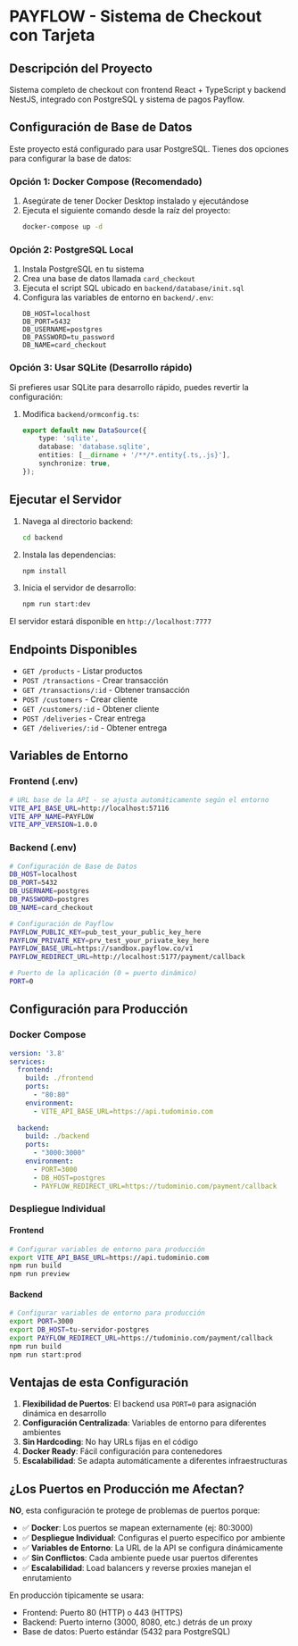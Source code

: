 # PAYFLOW - Sistema de Checkout con Tarjeta

## Descripción del Proyecto

Sistema completo de checkout con frontend React + TypeScript y backend NestJS, integrado con PostgreSQL y sistema de pagos Payflow.

## Configuración de Base de Datos

Este proyecto está configurado para usar PostgreSQL. Tienes dos opciones para configurar la base de datos:

### Opción 1: Docker Compose (Recomendado)

1. Asegúrate de tener Docker Desktop instalado y ejecutándose
2. Ejecuta el siguiente comando desde la raíz del proyecto:
   ```bash
   docker-compose up -d
   ```

### Opción 2: PostgreSQL Local

1. Instala PostgreSQL en tu sistema
2. Crea una base de datos llamada `card_checkout`
3. Ejecuta el script SQL ubicado en `backend/database/init.sql`
4. Configura las variables de entorno en `backend/.env`:
   ```
   DB_HOST=localhost
   DB_PORT=5432
   DB_USERNAME=postgres
   DB_PASSWORD=tu_password
   DB_NAME=card_checkout
   ```

### Opción 3: Usar SQLite (Desarrollo rápido)

Si prefieres usar SQLite para desarrollo rápido, puedes revertir la configuración:

1. Modifica `backend/ormconfig.ts`:
   ```typescript
   export default new DataSource({
       type: 'sqlite',
       database: 'database.sqlite',
       entities: [__dirname + '/**/*.entity{.ts,.js}'],
       synchronize: true,
   });
   ```

## Ejecutar el Servidor

1. Navega al directorio backend:
   ```bash
   cd backend
   ```

2. Instala las dependencias:
   ```bash
   npm install
   ```

3. Inicia el servidor de desarrollo:
   ```bash
   npm run start:dev
   ```

El servidor estará disponible en `http://localhost:7777`

## Endpoints Disponibles

- `GET /products` - Listar productos
- `POST /transactions` - Crear transacción
- `GET /transactions/:id` - Obtener transacción
- `POST /customers` - Crear cliente
- `GET /customers/:id` - Obtener cliente
- `POST /deliveries` - Crear entrega
- `GET /deliveries/:id` - Obtener entrega

## Variables de Entorno

### Frontend (.env)
```bash
# URL base de la API - se ajusta automáticamente según el entorno
VITE_API_BASE_URL=http://localhost:57116
VITE_APP_NAME=PAYFLOW
VITE_APP_VERSION=1.0.0
```

### Backend (.env)
```bash
# Configuración de Base de Datos
DB_HOST=localhost
DB_PORT=5432
DB_USERNAME=postgres
DB_PASSWORD=postgres
DB_NAME=card_checkout

# Configuración de Payflow
PAYFLOW_PUBLIC_KEY=pub_test_your_public_key_here
PAYFLOW_PRIVATE_KEY=prv_test_your_private_key_here
PAYFLOW_BASE_URL=https://sandbox.payflow.co/v1
PAYFLOW_REDIRECT_URL=http://localhost:5177/payment/callback

# Puerto de la aplicación (0 = puerto dinámico)
PORT=0
```

## Configuración para Producción

### Docker Compose
```yaml
version: '3.8'
services:
  frontend:
    build: ./frontend
    ports:
      - "80:80"
    environment:
      - VITE_API_BASE_URL=https://api.tudominio.com
      
  backend:
    build: ./backend
    ports:
      - "3000:3000"
    environment:
      - PORT=3000
      - DB_HOST=postgres
      - PAYFLOW_REDIRECT_URL=https://tudominio.com/payment/callback
```

### Despliegue Individual

#### Frontend
```bash
# Configurar variables de entorno para producción
export VITE_API_BASE_URL=https://api.tudominio.com
npm run build
npm run preview
```

#### Backend
```bash
# Configurar variables de entorno para producción
export PORT=3000
export DB_HOST=tu-servidor-postgres
export PAYFLOW_REDIRECT_URL=https://tudominio.com/payment/callback
npm run build
npm run start:prod
```

## Ventajas de esta Configuración

1. **Flexibilidad de Puertos**: El backend usa `PORT=0` para asignación dinámica en desarrollo
2. **Configuración Centralizada**: Variables de entorno para diferentes ambientes
3. **Sin Hardcoding**: No hay URLs fijas en el código
4. **Docker Ready**: Fácil configuración para contenedores
5. **Escalabilidad**: Se adapta automáticamente a diferentes infraestructuras

## ¿Los Puertos en Producción me Afectan?

**NO**, esta configuración te protege de problemas de puertos porque:

- ✅ **Docker**: Los puertos se mapean externamente (ej: 80:3000)
- ✅ **Despliegue Individual**: Configuras el puerto específico por ambiente
- ✅ **Variables de Entorno**: La URL de la API se configura dinámicamente
- ✅ **Sin Conflictos**: Cada ambiente puede usar puertos diferentes
- ✅ **Escalabilidad**: Load balancers y reverse proxies manejan el enrutamiento

En producción típicamente se usara:
- Frontend: Puerto 80 (HTTP) o 443 (HTTPS)
- Backend: Puerto interno (3000, 8080, etc.) detrás de un proxy
- Base de datos: Puerto estándar (5432 para PostgreSQL)
```